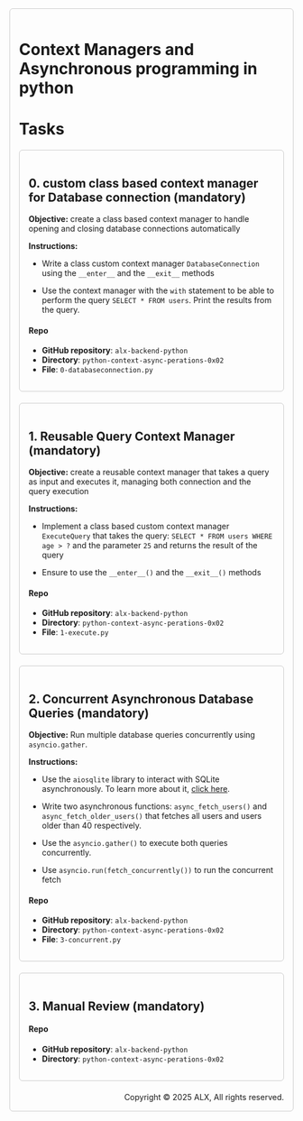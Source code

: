 <div margin="center" style="border: 1px solid #ccc; border-radius: 6px; padding: 16px;  margin-bottom: 20px;">

# **Context Managers and Asynchronous programming in python**

# **Tasks**

<div style="border: 1px solid #ccc; border-radius: 6px; padding: 16px; margin: 20px auto; max-width: 800px;">

## **0. custom class based context manager for Database connection (mandatory)**

**Objective:** create a class based context manager to handle opening and closing database connections automatically

**Instructions:**

* Write a class custom context manager `DatabaseConnection` using the `__enter__` and the `__exit__` methods

* Use the context manager with the `with` statement to be able to perform the query `SELECT * FROM users`. Print the results from the query.

#### **Repo**

- **GitHub repository**: `alx-backend-python`
- **Directory**: `python-context-async-perations-0x02`
- **File**: `0-databaseconnection.py`

</div>

<div style="border: 1px solid #ccc; border-radius: 6px; padding: 16px; margin: 20px auto; max-width: 800px;">

## **1. Reusable Query Context Manager (mandatory)**

**Objective:** create a reusable context manager that takes a query as input and executes it, managing both connection and the query execution

**Instructions:**

* Implement a class based custom context manager `ExecuteQuery` that takes the query: `SELECT * FROM users WHERE age > ?` and the parameter `25` and returns the result of the query

* Ensure to use the `__enter__()` and the `__exit__()` methods

#### **Repo**

- **GitHub repository**: `alx-backend-python`
- **Directory**: `python-context-async-perations-0x02`
- **File**: `1-execute.py`

</div>


<div style="border: 1px solid #ccc; border-radius: 6px; padding: 16px; margin: 20px auto; max-width: 800px;">

## **2. Concurrent Asynchronous Database Queries (mandatory)**

**Objective:** Run multiple database queries concurrently using `asyncio.gather`.

**Instructions:**

* Use the `aiosqlite` library to interact with SQLite asynchronously. To learn more about it, [click here](https://aiosqlite.omnilib.dev/en/stable/).

* Write two asynchronous functions: `async_fetch_users()` and `async_fetch_older_users()` that fetches all users and users older than 40 respectively.

* Use the `asyncio.gather()` to execute both queries concurrently.

* Use `asyncio.run(fetch_concurrently())` to run the concurrent fetch

#### **Repo**

- **GitHub repository**: `alx-backend-python`
- **Directory**: `python-context-async-perations-0x02`
- **File**: `3-concurrent.py`

</div>


<div style="border: 1px solid #ccc; border-radius: 6px; padding: 16px; margin: 20px auto; max-width: 800px;">

## **3. Manual Review (mandatory)**
#### **Repo**

- **GitHub repository**: `alx-backend-python`
- **Directory**: `python-context-async-perations-0x02`



</div>



<div align="right">
Copyright © 2025 ALX, All rights reserved.
</div>  




</div>